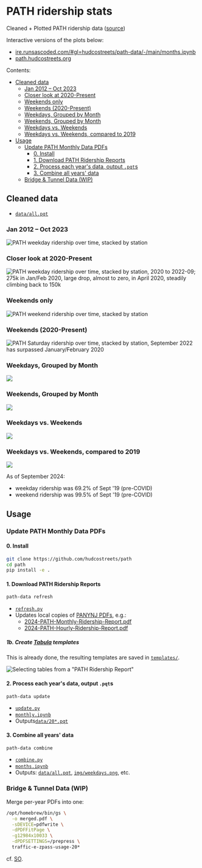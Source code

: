 # PATH ridership stats
Cleaned + Plotted PATH ridership data ([source][PA data])

Interactive versions of the plots below:
- [ire.runsascoded.com/#gl=hudcostreets/path-data/-/main/months.ipynb](https://ire.runsascoded.com/#gl=hudcostreets/path-data/-/main/months.ipynb)
- [path.hudcostreets.org](https://path.hudcostreets.org/)

Contents:
<!-- toc -->
- [Cleaned data](#data)
    - [Jan 2012 – Oct 2023](#weekdays)
    - [Closer look at 2020-Present](#weekdays_2020)
    - [Weekends only](#weekends)
    - [Weekends (2020-Present)](#weekdays_2020)
    - [Weekdays, Grouped by Month](#weekday_month_grouped)
    - [Weekends, Grouped by Month](#weekend_month_grouped)
    - [Weekdays vs. Weekends](#week_end_cmp)
    - [Weekdays vs. Weekends, compared to 2019](#week_end_cmp_pct)
- [Usage](#usage)
    - [Update PATH Monthly Data PDFs](#path-data)
        - [0. Install](#install)
        - [1. Download PATH Ridership Reports](#download-data)
        - [2. Process each year's data, output `.pqt`s](#process-data)
        - [3. Combine all years' data](#combine-data)
    - [Bridge & Tunnel Data (WIP)](#bridge_tunnel)
<!-- /toc -->

## Cleaned data <a id="data"></a>
- [`data/all.pqt`]

### Jan 2012 – Oct 2023 <a id="weekdays"></a>
![PATH weekday ridership over time, stacked by station](img/weekdays.png)

### Closer look at 2020-Present <a id="weekdays_2020"></a>
![PATH weekday ridership over time, stacked by station, 2020 to 2022-09; 275k in Jan/Feb 2020, large drop, almost to zero, in April 2020, steadily climbing back to 150k](img/weekdays_2020:.png)

### Weekends only <a id="weekends"></a>
![PATH weekend ridership over time, stacked by station](img/weekends.png)

### Weekends (2020-Present) <a id="weekdays_2020"></a>
![PATH Saturday ridership over time, stacked by station, September 2022 has surpassed January/February 2020](img/weekends_2020:.png)

### Weekdays, Grouped by Month <a id="weekday_month_grouped"></a>
![](img/avg%20weekday_month_grouped.png)

### Weekends, Grouped by Month <a id="weekend_month_grouped"></a>
![](img/avg%20weekend_month_grouped.png)

### Weekdays vs. Weekends <a id="week_end_cmp"></a>
![](img/avg_day_types.png)

### Weekdays vs. Weekends, compared to 2019 <a id="week_end_cmp_pct"></a>
![](img/vs_2019.png)

As of September 2024:
- weekday ridership was 69.2% of Sept '19 (pre-COVID)
- weekend ridership was 99.5% of Sept '19 (pre-COVID)

## Usage <a id="usage"></a>

### Update PATH Monthly Data PDFs <a id="path-data"></a>

#### 0. Install <a id="install"></a>
```bash
git clone https://github.com/hudcostreets/path
cd path
pip install -e .
```

#### 1. Download PATH Ridership Reports <a id="download-data"></a>

```bash
path-data refresh
```

- [`refresh.py`](path_data/cli/refresh.py)
- Updates local copies of [PANYNJ PDFs][PA data], e.g.:
  - [2024-PATH-Monthly-Ridership-Report.pdf]
  - [2024-PATH-Hourly-Ridership-Report.pdf]

##### 1b. Create [Tabula] templates

This is already done, the resulting templates are saved in [`templates/`](templates).

![Selecting tables from a "PATH Ridership Report"](img/tabula-screenshot.png)

#### 2. Process each year's data, output `.pqt`s <a id="process-data"></a>
```bash
path-data update
```

- [`update.py`](path_data/cli/update.py)
- [`monthly.ipynb`](monthly.ipynb)
- Outputs[`data/20*.pqt`](data/)


#### 3. Combine all years' data <a id="combine-data"></a>

```bash
path-data combine
```
- [`combine.py`](path_data/cli/combine.py)
- [`months.ipynb`](months.ipynb)
- Outputs: [`data/all.pqt`], [`img/weekdays.png`](img/weekdays.png), etc.

### Bridge & Tunnel Data (WIP) <a id="bridge_tunnel"></a>

Merge per-year PDFs into one:
```bash
/opt/homebrew/bin/gs \
  -o merged.pdf \
  -sDEVICE=pdfwrite \
  -dPDFFitPage \
  -g12984x10033 \
  -dPDFSETTINGS=/prepress \ 
  traffic-e-zpass-usage-20*
```
cf. [SO](https://stackoverflow.com/a/28455147/544236).


[`data/all.pqt`]: data/all.pqt
[Tabula]: https://tabula.technology/
[PA data]: https://www.panynj.gov/path/en/about/stats.html
[2024-PATH-Monthly-Ridership-Report.pdf]: data/2024-PATH-Monthly-Ridership-Report.pdf
[2024-PATH-Hourly-Ridership-Report.pdf]: data/2024-PATH-Hourly-Ridership-Report.pdf
